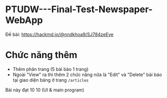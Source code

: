 # PTUDW---Final-Test-Newspaper-WebApp
Đề bài: https://hackmd.io/@nndkhoa9/SJ784zeEye
# Chức năng thêm
- Thêm phân trang (5 bài báo 1 trang)
- Ngoài "View" ra thì thêm 2 chức năng nữa là "Edit" và "Delete" bài báo tại giao diện bảng ở trang `/articles`

Bài này đạt 10 10 (UI & main program)